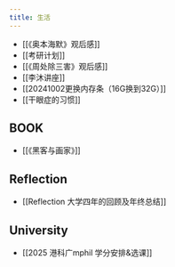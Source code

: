 ```yaml
---
title: 生活
---
```


+ [[《奥本海默》观后感]]
+ [[考研计划]]
+ [[《周处除三害》观后感]]
+ [[李沐讲座]]
+ [[20241002更换内存条（16G换到32G）]]
+ [[干眼症的习惯]]
## BOOK
+ [[《黑客与画家》]] 

## Reflection 
+ [[Reflection 大学四年的回顾及年终总结]]

## University 
+ [[2025 港科广mphil 学分安排&选课]]